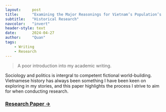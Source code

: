 ```yaml
---
layout:     post
title:      "Examining the Major Reasonings for Vietnam’s Population’s Migration in 1954 and Its Effects on the Vietnam War"
subtitle:   "Historical Research"
navcolor:   "invert"
header-style: text
date:       2024-04-27
author:     "Quan"
tags:
    - Writing
    - Research
---
```


> A poor introduction into my academic writing.  

Sociology and politics is intergral to competent fictional world-building. Vietnamese history has always been something I have been keen on exploring in my stories, and this paper highlights the process I strive to aim for when conducting research.

### [Research Paper →](https://docs.google.com/document/d/e/2PACX-1vTci9beXNKGVCaSbyrx1InduvHp8KSn0LRa0aI_MRb6HWe3tAqPNCfJ06Z6G4vmJvADqirhTkaV9x8V/pub) <!-- Link to full story -->